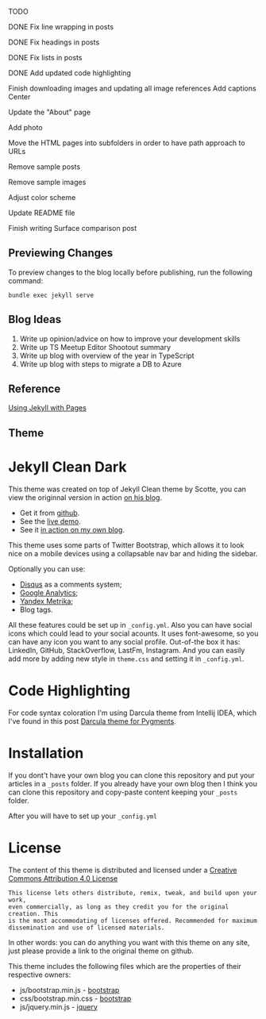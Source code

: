 
TODO



DONE Fix line wrapping in posts

DONE Fix headings in posts

DONE Fix lists in posts

DONE Add updated code highlighting

Finish downloading images and updating all image references
    Add captions
    Center






Update the "About" page

Add photo

Move the HTML pages into subfolders in order to have path approach to URLs

Remove sample posts

Remove sample images

Adjust color scheme

Update README file

Finish writing Surface comparison post


## Previewing Changes

To preview changes to the blog locally before publishing, run the following command:

```
bundle exec jekyll serve
```

## Blog Ideas

1. Write up opinion/advice on how to improve your development skills
1. Write up TS Meetup Editor Shootout summary
1. Write up blog with overview of the year in TypeScript
1. Write up blog with steps to migrate a DB to Azure

## Reference

[Using Jekyll with Pages](https://help.github.com/articles/using-jekyll-with-pages/)

## Theme

Jekyll Clean Dark
============

This theme was created on top of Jekyll Clean theme by Scotte, you can view the originnal version in action [on his blog](https://scotte.github.io).

* Get it from [github](https://github.com/streetturtle/jekyll-clean-dark).
* See the [live demo](http://pavelmakhov.com/jekyll-clean-dark).
* See it [in action on my own blog](http://pavelmakhov.com).

This theme uses some parts of Twitter Bootstrap, which allows it to look nice on a mobile devices using a collapsable nav bar and hiding the
sidebar.

Optionally you can use:

 - [Disqus](http://disqus.com) as a comments system;
 - [Google Analytics](http://www.google.com/analytics/);
 - [Yandex Metrika](http://metrica.yandex.com);
 - Blog tags.

All these features could be set up in `_config.yml`. Also you can have social icons which could lead to your social acounts. It uses font-awesome, so you can have any icon you want to any social profile. Out-of-the box it has: LinkedIn, GitHub, StackOverflow, LastFm, Instagram. And you can easily add more by adding new style in `theme.css` and setting it in `_config.yml`.

Code Highlighting
==

For code syntax coloration I'm using Darcula theme from Intellij IDEA, which I've found in this post [Darcula theme for Pygments](http://smasue.github.io/pygments-darcula/).

Installation
==

If you dont't have your own blog you can clone this repository and put your articles in a `_posts` folder.
If you already have your own blog then I think you can clone this repository and copy-paste content keeping your `_posts` folder.

After you will have to set up your `_config.yml`

License
=======

The content of this theme is distributed and licensed under a
[Creative Commons Attribution 4.0 License](https://creativecommons.org/licenses/by/4.0/legalcode)

    This license lets others distribute, remix, tweak, and build upon your work,
    even commercially, as long as they credit you for the original creation. This
    is the most accommodating of licenses offered. Recommended for maximum
    dissemination and use of licensed materials.

In other words: you can do anything you want with this theme on any site, just please
provide a link to the original theme on github.

This theme includes the following files which are the properties of their
respective owners:

* js/bootstrap.min.js - [bootstrap](http://getbootstrap.com)
* css/bootstrap.min.css - [bootstrap](http://getbootstrap.com)
* js/jquery.min.js - [jquery](https://jquery.com)
